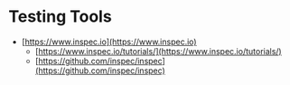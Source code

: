 # Testing Tools

* [https://www.inspec.io](https://www.inspec.io)
  * [https://www.inspec.io/tutorials/](https://www.inspec.io/tutorials/)
  * [https://github.com/inspec/inspec](https://github.com/inspec/inspec)

